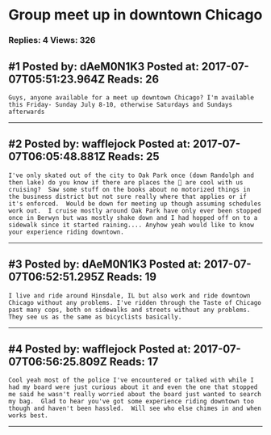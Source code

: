 # Group meet up in downtown Chicago

### Replies: 4 Views: 326

## \#1 Posted by: dAeM0N1K3 Posted at: 2017-07-07T05:51:23.964Z Reads: 26

```
Guys, anyone available for a meet up downtown Chicago? I'm available this Friday- Sunday July 8-10, otherwise Saturdays and Sundays afterwards
```

---
## \#2 Posted by: wafflejock Posted at: 2017-07-07T06:05:48.881Z Reads: 25

```
I've only skated out of the city to Oak Park once (down Randolph and then lake) do you know if there are places the 👮 are cool with us cruising?  Saw some stuff on the books about no motorized things in the business district but not sure really where that applies or if it's enforced.  Would be down for meeting up though assuming schedules work out.  I cruise mostly around Oak Park have only ever been stopped once in Berwyn but was mostly shake down and I had hopped off on to a sidewalk since it started raining.... Anyhow yeah would like to know your experience riding downtown.
```

---
## \#3 Posted by: dAeM0N1K3 Posted at: 2017-07-07T06:52:51.295Z Reads: 19

```
I live and ride around Hinsdale, IL but also work and ride downtown Chicago without any problems. I've ridden through the Taste of Chicago past many cops, both on sidewalks and streets without any problems. They see us as the same as bicyclists basically.
```

---
## \#4 Posted by: wafflejock Posted at: 2017-07-07T06:56:25.809Z Reads: 17

```
Cool yeah most of the police I've encountered or talked with while I had my board were just curious about it and even the one that stopped me said he wasn't really worried about the board just wanted to search my bag.  Glad to hear you've got some experience riding downtown too though and haven't been hassled.  Will see who else chimes in and when works best.
```

---
